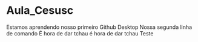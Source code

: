 # Aula_Cesusc
 Estamos aprendendo nosso primeiro Github Desktop
Nossa segunda linha de comando
É hora de dar tchau 
é hora de dar tchau
Teste
